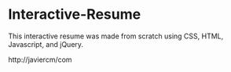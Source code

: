 # Interactive-Resume

This interactive resume was made from scratch using CSS, HTML, Javascript, and jQuery. 

http://javiercm/com
